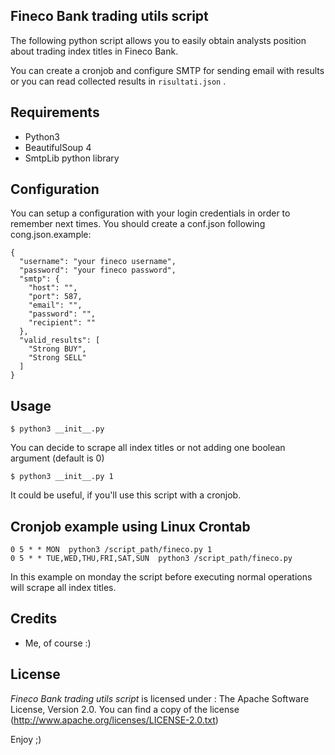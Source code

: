 Fineco Bank trading utils script
-------------------

The following python script allows you to easily obtain analysts position about trading index titles in Fineco Bank.

You can create a cronjob and configure SMTP for sending email with results or you can read collected results in `risultati.json` .

Requirements
------------

- Python3
- BeautifulSoup 4
- SmtpLib python library

Configuration
-------------

You can setup a configuration with your login credentials in order to remember next times.
You should create a conf.json following cong.json.example:

```	
{
  "username": "your fineco username",
  "password": "your fineco password",
  "smtp": {
    "host": "",
    "port": 587,
    "email": "",
    "password": "",
    "recipient": ""
  },
  "valid_results": [
    "Strong BUY",
    "Strong SELL"
  ]
}
```

Usage
------

```	
$ python3 __init__.py 
```

You can decide to scrape all index titles or not adding one boolean argument (default is 0)

```	
$ python3 __init__.py 1
```

It could be useful, if you'll use this script with a cronjob.

Cronjob example using Linux Crontab
------

```
0 5 * * MON  python3 /script_path/fineco.py 1
0 5 * * TUE,WED,THU,FRI,SAT,SUN  python3 /script_path/fineco.py
```

In this example on monday the script before executing normal operations will scrape all index titles.

Credits
--------

- Me, of course :)

License
--------
_*Fineco Bank trading utils script*_ is licensed under : The Apache Software License, Version 2.0. You can find a copy of the license (http://www.apache.org/licenses/LICENSE-2.0.txt)

Enjoy ;)